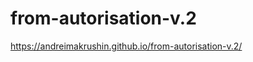 # from-autorisation-v.2
<a href="https://andreimakrushin.github.io/from-autorisation-v.2/"></a>
https://andreimakrushin.github.io/from-autorisation-v.2/

